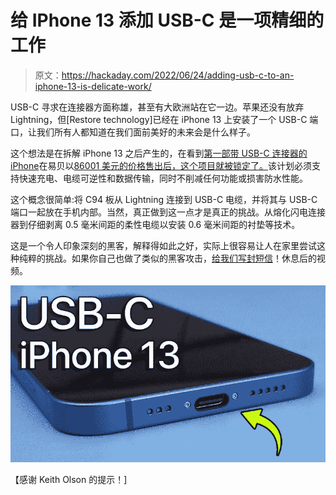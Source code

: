 # 给 IPhone 13 添加 USB-C 是一项精细的工作

> 原文：<https://hackaday.com/2022/06/24/adding-usb-c-to-an-iphone-13-is-delicate-work/>

USB-C 寻求在连接器方面称雄，甚至有大欧洲站在它一边。苹果还没有放弃 Lightning，但[Restore technology]已经在 iPhone 13 上安装了一个 USB-C 端口，让我们所有人都知道在我们面前美好的未来会是什么样子。

这个想法是在拆解 iPhone 13 之后产生的，在看到[第一部带 USB-C 连接器的 iPhone](https://hackaday.com/2021/10/15/why-wait-for-apple-upgrade-your-iphone-with-usb-c-today/)在易贝以[86001 美元的价格售出后，这个项目就被锁定了。](https://www.google.com/search?q=world+first+usb+c+iphone+sells+for&rlz=1C1CHBF_en-GBAU917AU917&oq=world+first+usb+c+iphone+sells+for&aqs=chrome..69i57j0i13i30l2j0i390l2.4360j0j7&sourceid=chrome&ie=UTF-8)该计划必须支持快速充电、电缆可逆性和数据传输，同时不削减任何功能或损害防水性能。

这个概念很简单:将 C94 板从 Lightning 连接到 USB-C 电缆，并将其与 USB-C 端口一起放在手机内部。当然，真正做到这一点才是真正的挑战。从熔化闪电连接器到仔细剥离 0.5 毫米间距的柔性电缆以安装 0.6 毫米间距的衬垫等技术。

这是一个令人印象深刻的黑客，解释得如此之好，实际上很容易让人在家里尝试这种纯粹的挑战。如果你自己也做了类似的黑客攻击，[给我们写封短信](https://hackaday.com/submit-a-tip)！休息后的视频。

[![](img/4ce26f2bcece4a3afbab70629ed5f6a7.png)](https://www.youtube.com/watch?v=1yudWXta6dM)

【感谢 Keith Olson 的提示！]